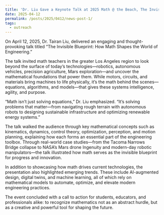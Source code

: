 ```yaml
---
title: 'Dr. Liu Gave a Keynote Talk at 2025 Math @ the Beach, The Invisible Blueprint: How Math Shapes the World of Engineering'
date: 2025-04-12
permalink: /posts/2025/0412/news-post-1/
tags:
  - outreach
---
```


On April 12, 2025, Dr. Tairan Liu, delivered an engaging and thought-provoking talk titled “The Invisible Blueprint: How Math Shapes the World of Engineering.”

The talk invited math teachers in the greater Los Angeles region to look beyond the surface of today’s technologies—robotics, autonomous vehicles, precision agriculture, Mars exploration—and uncover the mathematical foundations that power them. While motors, circuits, and materials bring machines to life physically, it’s the math behind the scenes—equations, algorithms, and models—that gives these systems intelligence, agility, and purpose.

“Math isn’t just solving equations,” Dr. Liu emphasized. “It’s solving problems that matter—from navigating rough terrain with autonomous robots to designing sustainable infrastructure and optimizing renewable energy systems.”

The talk walked the audience through key mathematical concepts such as kinematics, dynamics, control theory, optimization, perception, and motion planning, explaining how each forms an essential part of the engineering toolbox. Through real-world case studies—from the Tacoma Narrows Bridge collapse to NASA’s Mars drone Ingenuity and modern-day robotic manipulators—the talk illustrated how math serves as the invisible blueprint for progress and innovation.

In addition to showcasing how math drives current technologies, the presentation also highlighted emerging trends. These include AI-augmented design, digital twins, and machine learning, all of which rely on mathematical models to automate, optimize, and elevate modern engineering practices.

The event concluded with a call to action for students, educators, and professionals alike: to recognize mathematics not as an abstract hurdle, but as a creative and powerful tool for shaping the future.

